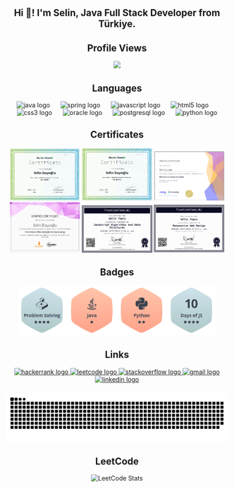 <h2 align="center">Hi 👋! I'm Selin, Java Full Stack Developer from Türkiye.</h2>

###

<div align="center">
  
## Profile Views
  <img src="https://profile-counter.glitch.me/selin-topcu/count.svg?"  />
  
## Languages
  <img src="https://cdn.jsdelivr.net/gh/devicons/devicon/icons/java/java-original.svg" height="40" alt="java logo"  />
  <img width="16" />
  <img src="https://cdn.jsdelivr.net/gh/devicons/devicon/icons/spring/spring-original.svg" height="40" alt="spring logo"  />
  <img width="16" />
  <img src="https://cdn.jsdelivr.net/gh/devicons/devicon/icons/javascript/javascript-original.svg" height="40" alt="javascript logo"  />
  <img width="16" />
  <img src="https://cdn.jsdelivr.net/gh/devicons/devicon/icons/html5/html5-original.svg" height="40" alt="html5 logo"  />
  <img width="16" />
  <img src="https://cdn.jsdelivr.net/gh/devicons/devicon/icons/css3/css3-original.svg" height="40" alt="css3 logo"  />
  <img width="16" />
  <img src="https://cdn.jsdelivr.net/gh/devicons/devicon/icons/oracle/oracle-original.svg" height="40" alt="oracle logo"  />
  <img width="16" />
  <img src="https://cdn.jsdelivr.net/gh/devicons/devicon/icons/postgresql/postgresql-original.svg" height="40" alt="postgresql logo"  />
  <img width="16" />
  <img src="https://cdn.jsdelivr.net/gh/devicons/devicon/icons/python/python-original.svg" height="40" alt="python logo"  />

## Certificates
  [<img src="src/img/hackerrank-java-certificate.png" width="160">](https://www.hackerrank.com/certificates/249ebc6ec8df)
  [<img src="src/img/hackerrank-sql-certificate.png" width="160">](https://www.hackerrank.com/certificates/7b7e4e33b825)
  [<img src="src/img/patika-java-certificate.png" width="160">](https://verified.sertifier.com/en/verify/49183036965733/)
  [<img src="src/img/kodluyoruz-frontend-certificate.png" width="160">](https://verified.sertifier.com/en/verify/30811053036848/)
  [<img src="src/img/freecodecamp-javascript-certificate.png" width="160">](https://www.freecodecamp.org/certification/selintopcu/javascript-algorithms-and-data-structures)
  [<img src="src/img/freecodecamp-responsiveweb-certificate.png" width="160">](https://www.freecodecamp.org/certification/selintopcu/responsive-web-design)

## Badges
  [<img src="src/img/hackerrank-badge.png" width="450">](https://www.hackerrank.com/profile/selintopcu)

## Links
  <a href="https://www.hackerrank.com/profile/selintopcu" target="_blank">
    <img src="https://img.shields.io/static/v1?message=HackerRank&logo=hackerrank&label=&color=2EC866&logoColor=white&labelColor=&style=for-the-badge" height="35" alt="hackerrank logo"  />
  </a>
  <a href="https://www.leetcode.com/profile/selintopcu" target="_blank">
    <img src="https://img.shields.io/badge/LeetCode-FFA116.svg?style=for-the-badge&logo=LeetCode&logoColor=white" height="35" alt="leetcode logo"  />
  </a>
  <a href="https://stackoverflow.com/users/14768905/selin-topcu" target="_blank">
    <img src="https://img.shields.io/static/v1?message=Stackoverflow&logo=stackoverflow&label=&color=FE7A16&logoColor=white&labelColor=&style=for-the-badge" height="35" alt="stackoverflow logo"  />
  </a>
  <a href="https://mail.google.com/mail/u/?authuser=slndayioglu@gmail.com" target="_blank">
    <img src="https://img.shields.io/static/v1?message=Gmail&logo=gmail&label=&color=D14836&logoColor=white&labelColor=&style=for-the-badge" height="35" alt="gmail logo"  />
  </a>
  <a href="https://tr.linkedin.com/in/selin-topcu" target="_blank">
    <img src="https://img.shields.io/static/v1?message=LinkedIn&logo=linkedin&label=&color=0077B5&logoColor=white&labelColor=&style=for-the-badge" height="35" alt="linkedin logo"  />
  </a>  
  
###
  ![](https://raw.githubusercontent.com/selin-topcu/Snake-in-Contribution-Grid/output/github-contribution-grid-snake.svg)  
</div>

<div align="center">
      
## LeetCode
  ![LeetCode Stats](https://leetcard.jacoblin.cool/selintopcu?theme=wtf&font=Encode%20Sans%20Semi%20Condensed&ext=activity) 
</div>
